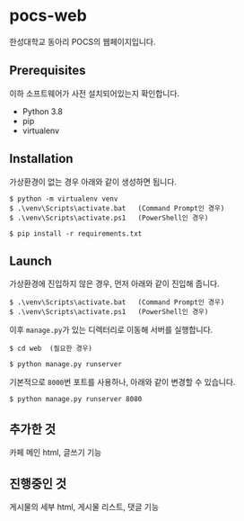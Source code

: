 # pocs-web

한성대학교 동아리 POCS의 웹페이지입니다.

## Prerequisites

이하 소프트웨어가 사전 설치되어있는지 확인합니다.

- Python 3.8
- pip
- virtualenv

## Installation

가상환경이 없는 경우 아래와 같이 생성하면 됩니다.

```text
$ python -m virtualenv venv
$ .\venv\Scripts\activate.bat   (Command Prompt인 경우)
$ .\venv\Scripts\activate.ps1   (PowerShell인 경우)

$ pip install -r requirements.txt
```

## Launch

가상환경에 진입하지 않은 경우, 먼저 아래와 같이 진입해 줍니다.

```text
$ .\venv\Scripts\activate.bat   (Command Prompt인 경우)
$ .\venv\Scripts\activate.ps1   (PowerShell인 경우)
```

이후 `manage.py`가 있는 디렉터리로 이동해 서버를 실행합니다.

```text
$ cd web  (필요한 경우)

$ python manage.py runserver
```

기본적으로 `8000`번 포트를 사용하나, 아래와 같이 변경할 수 있습니다.

```text
$ python manage.py runserver 8080
```

## 추가한 것
카페 메인 html, 글쓰기 기능

## 진행중인 것
게시물의 세부 html, 게시물 리스트, 댓글 기능
